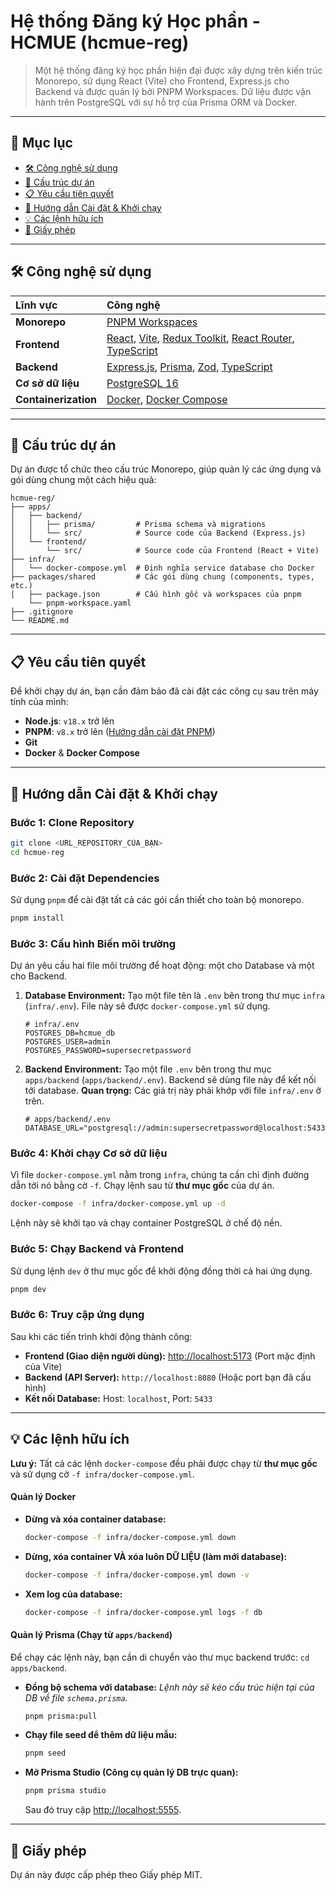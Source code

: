 # Hệ thống Đăng ký Học phần - HCMUE (hcmue-reg)

> Một hệ thống đăng ký học phần hiện đại được xây dựng trên kiến trúc Monorepo, sử dụng React (Vite) cho Frontend, Express.js cho Backend và được quản lý bởi PNPM Workspaces. Dữ liệu được vận hành trên PostgreSQL với sự hỗ trợ của Prisma ORM và Docker.

---

## 📖 Mục lục

- [🛠️ Công nghệ sử dụng](#️-công-nghệ-sử-dụng)
- [📂 Cấu trúc dự án](#-cấu-trúc-dự-án)
- [📋 Yêu cầu tiên quyết](#-yêu-cầu-tiên-quyết)
- [🚀 Hướng dẫn Cài đặt & Khởi chạy](#-hướng-dẫn-cài-đặt--khởi-chạy)
- [💡 Các lệnh hữu ích](#-các-lệnh-hữu-ích)
- [📄 Giấy phép](#-giấy-phép)

---

## 🛠️ Công nghệ sử dụng

| Lĩnh vực | Công nghệ |
| :--- | :--- |
| **Monorepo** | [PNPM Workspaces](https://pnpm.io/workspaces) |
| **Frontend** | [React](https://reactjs.org/), [Vite](https://vitejs.dev/), [Redux Toolkit](https://redux-toolkit.js.org/), [React Router](https://reactrouter.com/), [TypeScript](https://www.typescriptlang.org/) |
| **Backend** | [Express.js](https://expressjs.com/), [Prisma](https://www.prisma.io/), [Zod](https://zod.dev/), [TypeScript](https://www.typescriptlang.org/) |
| **Cơ sở dữ liệu** | [PostgreSQL 16](https://www.postgresql.org/) |
| **Containerization** | [Docker](https://www.docker.com/), [Docker Compose](https://docs.docker.com/compose/) |

---

## 📂 Cấu trúc dự án

Dự án được tổ chức theo cấu trúc Monorepo, giúp quản lý các ứng dụng và gói dùng chung một cách hiệu quả:

```
hcmue-reg/
├── apps/
│   ├── backend/
│   │   ├── prisma/         # Prisma schema và migrations
│   │   └── src/            # Source code của Backend (Express.js)
│   └── frontend/
│       └── src/            # Source code của Frontend (React + Vite)
├── infra/
│   └── docker-compose.yml  # Định nghĩa service database cho Docker
├── packages/shared         # Các gói dùng chung (components, types, etc.) 
│   ├── package.json        # Cấu hình gốc và workspaces của pnpm
    └── pnpm-workspace.yaml
├── .gitignore   
└── README.md
```

---

## 📋 Yêu cầu tiên quyết

Để khởi chạy dự án, bạn cần đảm bảo đã cài đặt các công cụ sau trên máy tính của mình:

-   **Node.js**: `v18.x` trở lên
-   **PNPM**: `v8.x` trở lên ([Hướng dẫn cài đặt PNPM](https://pnpm.io/installation))
-   **Git**
-   **Docker** & **Docker Compose**

---

## 🚀 Hướng dẫn Cài đặt & Khởi chạy

### Bước 1: Clone Repository

```bash
git clone <URL_REPOSITORY_CỦA_BẠN>
cd hcmue-reg
```

### Bước 2: Cài đặt Dependencies

Sử dụng `pnpm` để cài đặt tất cả các gói cần thiết cho toàn bộ monorepo.

```bash
pnpm install
```

### Bước 3: Cấu hình Biến môi trường

Dự án yêu cầu hai file môi trường để hoạt động: một cho Database và một cho Backend.

1.  **Database Environment:**
    Tạo một file tên là `.env` bên trong thư mục `infra` (`infra/.env`). File này sẽ được `docker-compose.yml` sử dụng.

    ```env
    # infra/.env
    POSTGRES_DB=hcmue_db
    POSTGRES_USER=admin
    POSTGRES_PASSWORD=supersecretpassword
    ```

2.  **Backend Environment:**
    Tạo một file `.env` bên trong thư mục `apps/backend` (`apps/backend/.env`). Backend sẽ dùng file này để kết nối tới database.
    **Quan trọng:** Các giá trị này phải khớp với file `infra/.env` ở trên.

    ```env
    # apps/backend/.env
    DATABASE_URL="postgresql://admin:supersecretpassword@localhost:5433/hcmue_db"
    ```

### Bước 4: Khởi chạy Cơ sở dữ liệu

Vì file `docker-compose.yml` nằm trong `infra`, chúng ta cần chỉ định đường dẫn tới nó bằng cờ `-f`. Chạy lệnh sau từ **thư mục gốc** của dự án.

```bash
docker-compose -f infra/docker-compose.yml up -d
```

Lệnh này sẽ khởi tạo và chạy container PostgreSQL ở chế độ nền.

### Bước 5: Chạy Backend và Frontend

Sử dụng lệnh `dev` ở thư mục gốc để khởi động đồng thời cả hai ứng dụng.

```bash
pnpm dev
```

### Bước 6: Truy cập ứng dụng

Sau khi các tiến trình khởi động thành công:
-   **Frontend (Giao diện người dùng):** [http://localhost:5173](http://localhost:5173) (Port mặc định của Vite)
-   **Backend (API Server):** `http://localhost:8080` (Hoặc port bạn đã cấu hình)
-   **Kết nối Database:** Host: `localhost`, Port: `5433`

---

## 💡 Các lệnh hữu ích

**Lưu ý:** Tất cả các lệnh `docker-compose` đều phải được chạy từ **thư mục gốc** và sử dụng cờ `-f infra/docker-compose.yml`.

#### Quản lý Docker

-   **Dừng và xóa container database:**
    ```bash
    docker-compose -f infra/docker-compose.yml down
    ```
-   **Dừng, xóa container VÀ xóa luôn DỮ LIỆU (làm mới database):**
    ```bash
    docker-compose -f infra/docker-compose.yml down -v
    ```
-   **Xem log của database:**
    ```bash
    docker-compose -f infra/docker-compose.yml logs -f db
    ```

#### Quản lý Prisma (Chạy từ `apps/backend`)

Để chạy các lệnh này, bạn cần di chuyển vào thư mục backend trước: `cd apps/backend`.

-   **Đồng bộ schema với database:**
    *Lệnh này sẽ kéo cấu trúc hiện tại của DB về file `schema.prisma`.*
    ```bash
    pnpm prisma:pull
    ```
-   **Chạy file seed để thêm dữ liệu mẫu:**
    ```bash
    pnpm seed
    ```
-   **Mở Prisma Studio (Công cụ quản lý DB trực quan):**
    ```bash
    pnpm prisma studio
    ```
    Sau đó truy cập [http://localhost:5555](http://localhost:5555).

---

## 📄 Giấy phép

Dự án này được cấp phép theo Giấy phép MIT.
